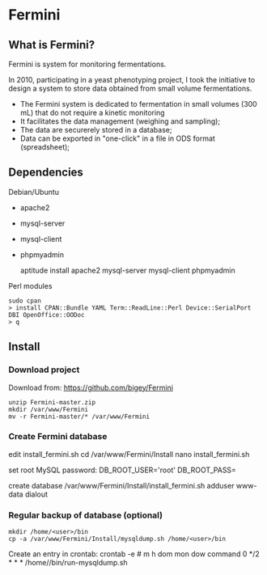 # Fermini

## What is Fermini?

Fermini is system for monitoring fermentations.

In 2010, participating in a yeast phenotyping project, I took the initiative to design
a system to store data obtained from small volume fermentations.

* The Fermini system is dedicated to fermentation in small volumes (300 mL) that do not require a kinetic monitoring
* It facilitates the data management (weighing and sampling);
* The data are securerely stored in a database;
* Data can be exported in "one-click" in a file in ODS format (spreadsheet);

## Dependencies

Debian/Ubuntu

* apache2
* mysql-server
* mysql-client
* phpmyadmin

	aptitude install apache2 mysql-server mysql-client phpmyadmin

Perl modules

	sudo cpan
	> install CPAN::Bundle YAML Term::ReadLine::Perl Device::SerialPort DBI OpenOffice::OODoc
	> q

## Install

### Download project

Download from: https://github.com/bigey/Fermini

	unzip Fermini-master.zip
	mkdir /var/www/Fermini
	mv -r Fermini-master/* /var/www/Fermini
	
### Create Fermini database

edit install_fermini.sh
	cd /var/www/Fermini/Install
	nano install_fermini.sh

set root MySQL password:
	DB_ROOT_USER='root'
	DB_ROOT_PASS=<root-mysql-user-password>

create database
	/var/www/Fermini/Install/install_fermini.sh
	adduser www-data dialout

### Regular backup of database (optional)

	mkdir /home/<user>/bin
	cp -a /var/www/Fermini/Install/mysqldump.sh /home/<user>/bin

Create an entry in crontab:
	crontab -e
	# m h dom mon dow   command
	0 */2 * * * /home/<user>/bin/run-mysqldump.sh

